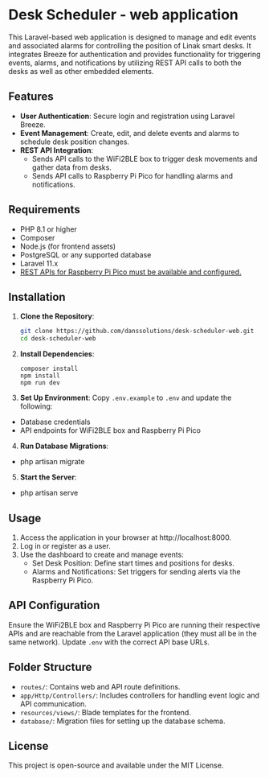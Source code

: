 # Desk Scheduler - web application

This Laravel-based web application is designed to manage and edit events and associated alarms for controlling the position of Linak smart desks. It integrates Breeze for authentication and provides functionality for triggering events, alarms, and notifications by utilizing REST API calls to both the desks as well as other embedded elements.

## Features

- **User Authentication**: Secure login and registration using Laravel Breeze.
- **Event Management**: Create, edit, and delete events and alarms to schedule desk position changes.
- **REST API Integration**:
  - Sends API calls to the WiFi2BLE box to trigger desk movements and gather data from desks.
  - Sends API calls to Raspberry Pi Pico for handling alarms and notifications.

## Requirements

- PHP 8.1 or higher
- Composer
- Node.js (for frontend assets)
- PostgreSQL or any supported database
- Laravel 11.x
- [REST APIs for Raspberry Pi Pico must be available and configured.](https://github.com/danssolutions/desk-scheduler-pico)

## Installation

1. **Clone the Repository**:
   ```bash
   git clone https://github.com/danssolutions/desk-scheduler-web.git
   cd desk-scheduler-web
    ```
2. **Install Dependencies**:
    ```
    composer install
    npm install
    npm run dev
    ```

3. **Set Up Environment**: Copy `.env.example` to `.env` and update the following:

- Database credentials
- API endpoints for WiFi2BLE box and Raspberry Pi Pico

<!-- TODO: add example here -->

4. **Run Database Migrations**:

- php artisan migrate

5. **Start the Server**:

- php artisan serve

## Usage

1. Access the application in your browser at http://localhost:8000.
2. Log in or register as a user.
3. Use the dashboard to create and manage events:
    - Set Desk Position: Define start times and positions for desks.
    - Alarms and Notifications: Set triggers for sending alerts via the Raspberry Pi Pico.

## API Configuration

Ensure the WiFi2BLE box and Raspberry Pi Pico are running their respective APIs and are reachable from the Laravel application (they must all be in the same network). Update `.env` with the correct API base URLs.

## Folder Structure

- `routes/`: Contains web and API route definitions.
- `app/Http/Controllers/`: Includes controllers for handling event logic and API communication.
- `resources/views/`: Blade templates for the frontend.
- `database/`: Migration files for setting up the database schema.

## License

This project is open-source and available under the MIT License.
